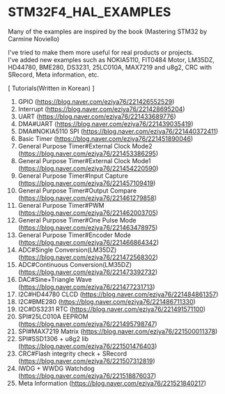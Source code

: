 # STM32F4_HAL_EXAMPLES
Many of the examples are inspired by the book (Mastering STM32 by Carmine Noviello)

I've tried to make them more useful for real products or projects.<br>
I've added new examples such as NOKIA5110, FIT0484 Motor, LM35DZ, HD44780, BME280, DS3231, 25LC010A, MAX7219 and u8g2, CRC with SRecord, Meta information, etc.
<br>

[ Tutorials(Written in Korean) ]<br>
1. GPIO (https://blog.naver.com/eziya76/221426552529)
2. Interrupt (https://blog.naver.com/eziya76/221428695204)
3. UART (https://blog.naver.com/eziya76/221433689776)
4. DMA#UART (https://blog.naver.com/eziya76/221439035419)
5. DMA#NOKIA5110 SPI (https://blog.naver.com/eziya76/221440372411)
6. Basic Timer (https://blog.naver.com/eziya76/221451890046)
7. General Purpose Timer#External Clock Mode2 (https://blog.naver.com/eziya76/221453386295)
8. General Purpose Timer#External Clock Mode1 (https://blog.naver.com/eziya76/221454220590)
9. General Purpose Timer#Input Capture (https://blog.naver.com/eziya76/221457109419)
10. General Purpose Timer#Output Compare (https://blog.naver.com/eziya76/221461279858)
11. General Purpose Timer#PWM (https://blog.naver.com/eziya76/221462003705)
12. General Purpose Timer#One Pulse Mode (https://blog.naver.com/eziya76/221463478975)
13. General Purpose Timer#Encoder Mode (https://blog.naver.com/eziya76/221466864342)
14. ADC#Single Conversion(LM35DZ) (https://blog.naver.com/eziya76/221472568302)
15. ADC#Continuous Conversion(LM35DZ) (https://blog.naver.com/eziya76/221473392732)
16. DAC#Sine+Triangle Wave (https://blog.naver.com/eziya76/221477231713)
17. I2C#HD44780 CLCD (https://blog.naver.com/eziya76/221484861357)
18. I2C#BME280 (https://blog.naver.com/eziya76/221486711330)
19. I2C#DS3231 RTC (https://blog.naver.com/eziya76/221491571100)
20. SPI#25LC010A EEPROM (https://blog.naver.com/eziya76/221495798747)
21. SPI#MAX7219 Matrix (https://blog.naver.com/eziya76/221500011378)
22. SPI#SSD1306 + u8g2 lib (https://blog.naver.com/eziya76/221501476403)
23. CRC#Flash integrity check + SRecord (https://blog.naver.com/eziya76/221507312819)
24. IWDG + WWDG Watchdog (https://blog.naver.com/eziya76/221518876037)
25. Meta Information (https://blog.naver.com/eziya76/221521840217)
